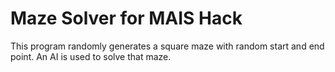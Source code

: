 # Maze Solver for MAIS Hack

This program randomly generates a square maze with random start and end point. An AI is used to solve that maze.
